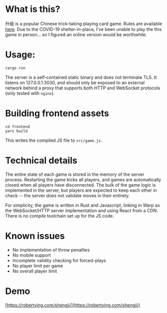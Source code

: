 # What is this?

升级 is a popular Chinese trick-taking playing card game. Rules are available
[here](https://www.pagat.com/kt5/tractor.html). Due to the COVID-19
shelter-in-place, I've been unable to play the this game in person... so
I figured an online version would be worthwhile.

# Usage:

```
cargo run
```

The server is a self-contained static binary and does not terminate TLS. It
listens on 127.0.0.1:3030, and should only be exposed to an external network
behind a proxy that supports both HTTP and WebSocket protocols (only tested
with `nginx`).

# Building frontend assets

```
cd frontend
yarn build
```

This writes the compiled JS file to `src/game.js`.

# Technical details
The entire state of each game is stored in the memory of the server process.
Restarting the game kicks all players, and games are automatically closed when
all players have disconnected. The bulk of the game logic is implemented in the
server, but players are expected to keep each other in check -- the server does
not validate moves in their entirety.

For simplicity, the game is written in Rust and Javascript, linking in Warp as
the WebSocket/HTTP server implementation and using React from a CDN. There is
no compile toolchain set up for the JS code.

# Known issues
- No implementation of throw penalties
- No mobile support
- Incomplete validity checking for forced-plays
- No player limit per game
- No overall player limit

# Demo

[https://robertying.com/shengji/](https://robertying.com/shengji/)
